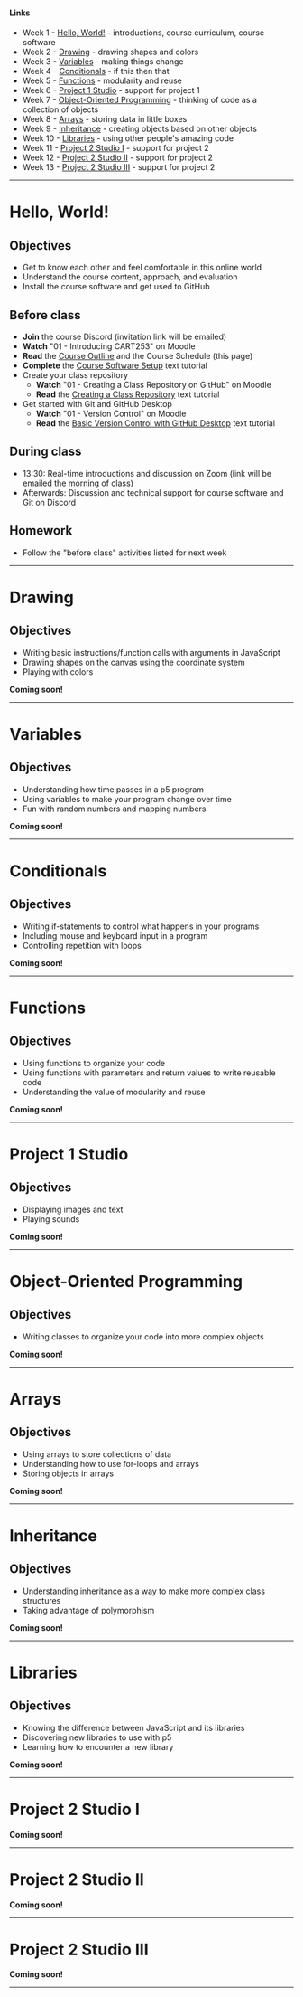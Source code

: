 #### Links

- Week 1 - [Hello, World!](#hello-world) - introductions, course curriculum, course software
- Week 2 - [Drawing](#drawing) - drawing shapes and colors
- Week 3 - [Variables](#variables) - making things change
- Week 4 - [Conditionals](#conditionals) - if this then that
- Week 5 - [Functions](#functions) - modularity and reuse
- Week 6 - [Project 1 Studio](#project-1-studio) - support for project 1
- Week 7 - [Object-Oriented Programming](#object-oriented-programming) - thinking of code as a collection of objects
- Week 8 - [Arrays](#arrays) - storing data in little boxes
- Week 9 - [Inheritance](#inheritance) - creating objects based on other objects
- Week 10 - [Libraries](#libraries) - using other people's amazing code
- Week 11 - [Project 2 Studio I](#project-2-studio-i) - support for project 2
- Week 12 - [Project 2 Studio II](#project-2-studio-ii) - support for project 2
- Week 13 - [Project 2 Studio III](#project-2-studio-iii) - support for project 2

---

# Hello, World!

## Objectives
- Get to know each other and feel comfortable in this online world
- Understand the course content, approach, and evaluation
- Install the course software and get used to GitHub

## Before class
- __Join__ the course Discord (invitation link will be emailed)
- __Watch__ "01 - Introducing CART253" on Moodle
- __Read__ the [Course Outline](./course-outline.md) and the Course Schedule (this page)
- __Complete__ the [Course Software Setup](../tutorials/software.md) text tutorial
- Create your class repository
  - __Watch__ "01 - Creating a Class Repository on GitHub" on Moodle
  - __Read__ the [Creating a Class Repository](../tutorials/github-repository.md) text tutorial
- Get started with Git and GitHub Desktop
  - __Watch__ "01 - Version Control" on Moodle
  - __Read__ the [Basic Version Control with GitHub Desktop](../tutorials/basic-github-desktop.md) text tutorial

## During class
- 13:30: Real-time introductions and discussion on Zoom (link will be emailed the morning of class)
- Afterwards: Discussion and technical support for course software and Git on Discord

## Homework
- Follow the "before class" activities listed for next week

---

# Drawing

## Objectives
- Writing basic instructions/function calls with arguments in JavaScript
- Drawing shapes on the canvas using the coordinate system
- Playing with colors

__Coming soon!__

---

# Variables

## Objectives
- Understanding how time passes in a p5 program
- Using variables to make your program change over time
- Fun with random numbers and mapping numbers

__Coming soon!__

---

# Conditionals

## Objectives
- Writing if-statements to control what happens in your programs
- Including mouse and keyboard input in a program
- Controlling repetition with loops

__Coming soon!__

---

# Functions

## Objectives
- Using functions to organize your code
- Using functions with parameters and return values to write reusable code
- Understanding the value of modularity and reuse

__Coming soon!__

---

# Project 1 Studio

## Objectives
- Displaying images and text
- Playing sounds

__Coming soon!__

---

# Object-Oriented Programming

## Objectives
- Writing classes to organize your code into more complex objects

__Coming soon!__

---

# Arrays

## Objectives
- Using arrays to store collections of data
- Understanding how to use for-loops and arrays
- Storing objects in arrays

__Coming soon!__

---

# Inheritance

## Objectives
- Understanding inheritance as a way to make more complex class structures
- Taking advantage of polymorphism

__Coming soon!__

---

# Libraries

## Objectives
- Knowing the difference between JavaScript and its libraries
- Discovering new libraries to use with p5
- Learning how to encounter a new library

__Coming soon!__

---

# Project 2 Studio I

__Coming soon!__

---

# Project 2 Studio II

__Coming soon!__

---

# Project 2 Studio III

__Coming soon!__

---
